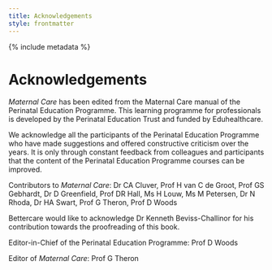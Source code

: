 ```yaml
---
title: Acknowledgements
style: frontmatter
---
```


{% include metadata %}

# Acknowledgements

*Maternal Care* has been edited from the Maternal Care manual of the Perinatal Education Programme. This learning programme for professionals is developed by the Perinatal Education Trust and funded by Eduhealthcare.

We acknowledge all the participants of the Perinatal Education Programme who have made suggestions and offered constructive criticism over the years. It is only through constant feedback from colleagues and participants that the content of the Perinatal Education Programme courses can be improved.

Contributors to *Maternal Care*: Dr CA Cluver, Prof H van C de Groot, Prof GS Gebhardt, Dr D Greenfield, Prof DR Hall, Ms H Louw, Ms M Petersen, Dr N Rhoda, Dr HA Swart, Prof G Theron, Prof D Woods

Bettercare would like to acknowledge Dr Kenneth Beviss-Challinor for his contribution towards the proofreading of this book.

Editor-in-Chief of the Perinatal Education Programme: Prof D Woods

Editor of *Maternal Care*: Prof G Theron